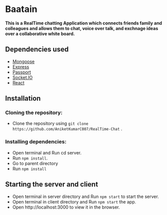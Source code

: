 # Baatain

**This is a RealTime chatting Application which connects friends family and colleagues and allows them to chat, voice over talk, and exchnage ideas over a collaborative white board.**
## Dependencies used
   * [Mongoose](https://mongoosejs.com/docs/)
   * [Express](http://expressjs.com/)
   * [Passport](http://www.passportjs.org/docs/)
   * [Socket.IO](https://socket.io/docs/v4/)
   * [React](https://reactjs.org/)
## Installation
### Cloning the repository:
- Clone the repository using `git clone https://github.com/AniketKumarC007/RealTime-Chat` .
### Installing dependencies:
- Open terminal and Run cd server.
- Run `npm install`.
- Go to parent directory
- Run `npm install`


## Starting the server and client
- Open terminal in server directory and Run `npm start` to start the server.
- Open terminal in client directory and Run `npm start` the app.
- Open http://localhost:3000 to view it in the browser.
